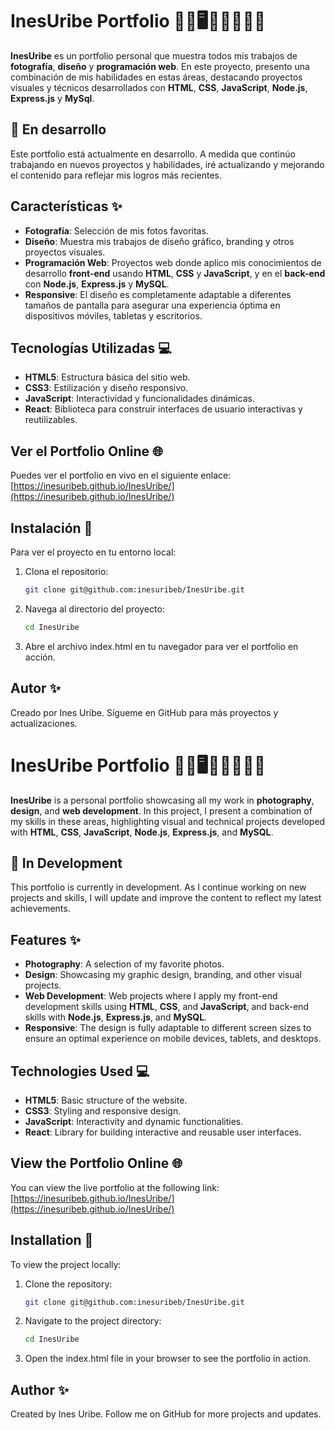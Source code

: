 # InesUribe Portfolio 📸📐🖥️🧑‍🎨👩‍💻💡

**InesUribe** es un portfolio personal que muestra todos mis trabajos de **fotografía**, **diseño** y **programación web**. En este proyecto, presento una combinación de mis habilidades en estas áreas, destacando proyectos visuales y técnicos desarrollados con **HTML**, **CSS**, **JavaScript**, **Node.js**, **Express.js** y **MySql**.

## 🚧 En desarrollo
Este portfolio está actualmente en desarrollo. A medida que continúo trabajando en nuevos proyectos y habilidades, iré actualizando y mejorando el contenido para reflejar mis logros más recientes.

## Características ✨
- **Fotografía**: Selección de mis fotos favoritas.
- **Diseño**: Muestra mis trabajos de diseño gráfico, branding y otros proyectos visuales.
- **Programación Web**: Proyectos web donde aplico mis conocimientos de desarrollo **front-end** usando **HTML**, **CSS** y **JavaScript**, y en el **back-end** con **Node.js**, **Express.js** y **MySQL**.
- **Responsive**: El diseño es completamente adaptable a diferentes tamaños de pantalla para asegurar una experiencia óptima en dispositivos móviles, tabletas y escritorios.

## Tecnologías Utilizadas 💻
- **HTML5**: Estructura básica del sitio web.
- **CSS3**: Estilización y diseño responsivo.
- **JavaScript**: Interactividad y funcionalidades dinámicas.
- **React**: Biblioteca para construir interfaces de usuario interactivas y reutilizables.

## Ver el Portfolio Online 🌐
Puedes ver el portfolio en vivo en el siguiente enlace:  
[https://inesuribeb.github.io/InesUribe/](https://inesuribeb.github.io/InesUribe/)

## Instalación 🚀

Para ver el proyecto en tu entorno local:

1. Clona el repositorio:
   ```bash
   git clone git@github.com:inesuribeb/InesUribe.git
   
2. Navega al directorio del proyecto:
   ```bash
   cd InesUribe

3. Abre el archivo index.html en tu navegador para ver el portfolio en acción.


## Autor ✨
Creado por Ines Uribe. Sígueme en GitHub para más proyectos y actualizaciones.



# InesUribe Portfolio 📸📐🖥️🧑‍🎨👩‍💻💡

**InesUribe** is a personal portfolio showcasing all my work in **photography**, **design**, and **web development**. In this project, I present a combination of my skills in these areas, highlighting visual and technical projects developed with **HTML**, **CSS**, **JavaScript**, **Node.js**, **Express.js**, and **MySQL**.

## 🚧 In Development
This portfolio is currently in development. As I continue working on new projects and skills, I will update and improve the content to reflect my latest achievements.

## Features ✨
- **Photography**: A selection of my favorite photos.
- **Design**: Showcasing my graphic design, branding, and other visual projects.
- **Web Development**: Web projects where I apply my front-end development skills using **HTML**, **CSS**, and **JavaScript**, and back-end skills with **Node.js**, **Express.js**, and **MySQL**.
- **Responsive**: The design is fully adaptable to different screen sizes to ensure an optimal experience on mobile devices, tablets, and desktops.

## Technologies Used 💻
- **HTML5**: Basic structure of the website.
- **CSS3**: Styling and responsive design.
- **JavaScript**: Interactivity and dynamic functionalities.
- **React**: Library for building interactive and reusable user interfaces.

## View the Portfolio Online 🌐
You can view the live portfolio at the following link:  
[https://inesuribeb.github.io/InesUribe/](https://inesuribeb.github.io/InesUribe/)

## Installation 🚀

To view the project locally:

1. Clone the repository:
   ```bash
   git clone git@github.com:inesuribeb/InesUribe.git

2. Navigate to the project directory:
   ```bash
   cd InesUribe

3. Open the index.html file in your browser to see the portfolio in action.

## Author ✨
Created by Ines Uribe. Follow me on GitHub for more projects and updates.


